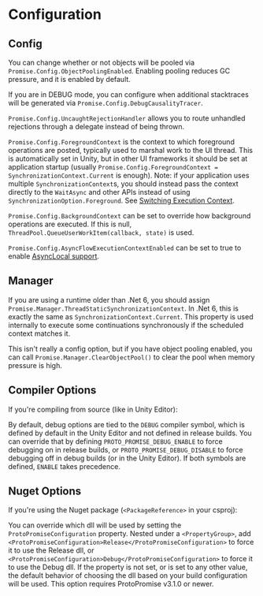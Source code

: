 # Configuration

## Config

You can change whether or not objects will be pooled via `Promise.Config.ObjectPoolingEnabled`. Enabling pooling reduces GC pressure, and it is enabled by default.

If you are in DEBUG mode, you can configure when additional stacktraces will be generated via `Promise.Config.DebugCausalityTracer`.

`Promise.Config.UncaughtRejectionHandler` allows you to route unhandled rejections through a delegate instead of being thrown.

`Promise.Config.ForegroundContext` is the context to which foreground operations are posted, typically used to marshal work to the UI thread. This is automatically set in Unity, but in other UI frameworks it should be set at application startup (usually `Promise.Config.ForegroundContext = SynchronizationContext.Current` is enough). Note: if your application uses multiple `SynchronizationContext`s, you should instead pass the context directly to the `WaitAsync` and other APIs instead of using `SynchronizationOption.Foreground`. See [Switching Execution Context](context-switching.md).

`Promise.Config.BackgroundContext` can be set to override how background operations are executed. If this is null, `ThreadPool.QueueUserWorkItem(callback, state)` is used.

`Promise.Config.AsyncFlowExecutionContextEnabled` can be set to true to enable [AsyncLocal support](asynclocal.md).

## Manager

If you are using a runtime older than .Net 6, you should assign `Promise.Manager.ThreadStaticSynchronizationContext`. In .Net 6, this is exactly the same as `SynchronizationContext.Current`.
This property is used internally to execute some continuations synchronously if the scheduled context matches it.

This isn't really a config option, but if you have object pooling enabled, you can call `Promise.Manager.ClearObjectPool()` to clear the pool when memory pressure is high.

## Compiler Options

If you're compiling from source (like in Unity Editor):

By default, debug options are tied to the `DEBUG` compiler symbol, which is defined by default in the Unity Editor and not defined in release builds. You can override that by defining `PROTO_PROMISE_DEBUG_ENABLE` to force debugging on in release builds, or `PROTO_PROMISE_DEBUG_DISABLE` to force debugging off in debug builds (or in the Unity Editor). If both symbols are defined, `ENABLE` takes precedence.

## Nuget Options

If you're using the Nuget package (`<PackageReference>` in your csproj):

You can override which dll will be used by setting the `ProtoPromiseConfiguration` property. Nested under a `<PropertyGroup>`, add `<ProtoPromiseConfiguration>Release</ProtoPromiseConfiguration>` to force it to use the Release dll, or `<ProtoPromiseConfiguration>Debug</ProtoPromiseConfiguration>` to force it to use the Debug dll. If the property is not set, or is set to any other value, the default behavior of choosing the dll based on your build configuration will be used. This option requires ProtoPromise v3.1.0 or newer.